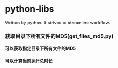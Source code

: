 # python-libs
Written by python. It strives to streamline workflow.

### 获取目录下所有文件的MD5(get_files_md5.py)
#### 可以获取指定目录下所有文件的MD5
#### 可以计算当前运行总时长